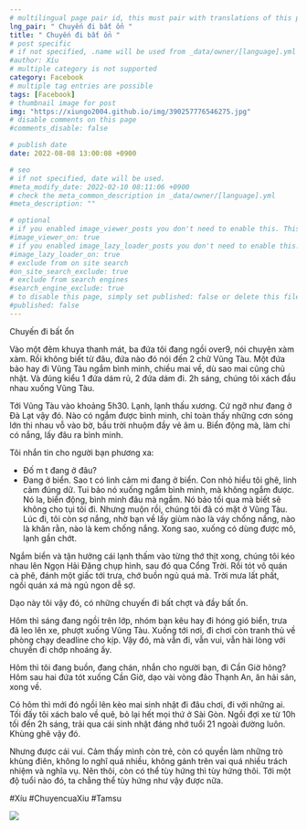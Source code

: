 ```yaml
---
# multilingual page pair id, this must pair with translations of this page. (This name must be unique)
lng_pair: " Chuyến đi bất ổn "
title: " Chuyến đi bất ổn "
# post specific
# if not specified, .name will be used from _data/owner/[language].yml
#author: Xíu
# multiple category is not supported
category: Facebook
# multiple tag entries are possible
tags: [Facebook]
# thumbnail image for post
img: "https://xiungo2004.github.io/img/390257776546275.jpg"
# disable comments on this page
#comments_disable: false

# publish date
date: 2022-08-08 13:00:08 +0900

# seo
# if not specified, date will be used.
#meta_modify_date: 2022-02-10 08:11:06 +0900
# check the meta_common_description in _data/owner/[language].yml
#meta_description: ""

# optional
# if you enabled image_viewer_posts you don't need to enable this. This is only if image_viewer_posts = false
#image_viewer_on: true
# if you enabled image_lazy_loader_posts you don't need to enable this. This is only if image_lazy_loader_posts = false
#image_lazy_loader_on: true
# exclude from on site search
#on_site_search_exclude: true
# exclude from search engines
#search_engine_exclude: true
# to disable this page, simply set published: false or delete this file
#published: false
---
```


<!-- outline-start -->

Chuyến đi bất ổn

Vào một đêm khuya thanh mát, ba đứa tôi đang ngồi over9, nói chuyện xàm xàm. Rồi không biết từ đâu, đứa nào đó nói đến 2 chữ Vũng Tàu. Một đứa bảo hay đi Vũng Tàu ngắm bình minh, chiều mai về, dù sao mai cũng chủ nhật. Và đúng kiểu 1 đứa dám rủ, 2 đứa dám đi. 2h sáng, chúng tôi xách đầu nhau xuống Vũng Tàu.

Tới Vũng Tàu vào khoảng 5h30. Lạnh, lạnh thấu xương. Cứ ngỡ như đang ở Đà Lạt vậy đó. Nào có ngắm được bình minh, chỉ toàn thấy những cơn sóng lớn thi nhau vỗ vào bờ, bầu trời nhuộm đầy vẻ âm u. Biển động mà, làm chi có nắng, lấy đâu ra bình minh.

Tôi nhắn tin cho người bạn phương xa:
- Đố m t đang ở đâu?
- Đang ở biển. Sao t có linh cảm mi đang ở biển.
Con nhỏ hiểu tôi ghê, linh cảm đúng dữ. Tui bảo nó xuống ngắm bình minh, mà không ngắm được. Nó la, biển động, bình minh đâu mà ngắm. Nó bảo tối qua mà biết sẽ không cho tụi tôi đi. Nhưng muộn rồi, chúng tôi đã có mặt ở Vũng Tàu. Lúc đi, tôi còn sợ nắng, nhờ bạn về lấy giùm nào là váy chống nắng, nào là khăn rằn, nào là kem chống nắng. Xong sao, xuống có dùng được mô, lạnh gần chớt.

Ngắm biển và tận hưởng cái lạnh thấm vào từng thớ thịt xong, chúng tôi kéo nhau lên Ngọn Hải Đăng chụp hình, sau đó qua Cổng Trời. Rồi tót vô quán cà phê, đánh một giấc tới trưa, chớ buồn ngủ quá mà. Trời mưa lất phất, ngồi quán xá mà ngủ ngon dễ sợ.

Dạo này tôi vậy đó, có những chuyến đi bất chợt và đầy bất ổn.

Hôm thì sáng đang ngồi trên lớp, nhóm bạn kêu hay đi hóng gió biển, trưa đã leo lên xe, phượt xuống Vũng Tàu. Xuống tới nơi, đi chơi còn tranh thủ về phòng chạy deadline cho kịp. Vậy đó, mà vẫn đi, vẫn vui, vẫn hài lòng với chuyến đi chớp nhoáng ấy.

Hôm thì tôi đang buồn, đang chán, nhắn cho người bạn, đi Cần Giờ hông? Hôm sau hai đứa tót xuống Cần Giờ, dạo vài vòng đảo Thạnh An, ăn hải sản, xong về.

Có hôm thì mới đó ngồi lên kèo mai sinh nhật đi đâu chơi, đi với những ai. Tối đấy tôi xách balo về quê, bỏ lại hết mọi thứ ở Sài Gòn. Ngồi đợi xe từ 10h tối đến 2h sáng, trải qua cái sinh nhật đáng nhớ tuổi 21 ngoài đường luôn. Khùng ghê vậy đó.

Nhưng được cái vui. Cảm thấy mình còn trẻ, còn có quyền làm những trò khùng điên, không lo nghĩ quá nhiều, không gánh trên vai quá nhiều trách nhiệm và nghĩa vụ. Nên thôi, còn có thể tùy hứng thì tùy hứng thôi. Tới một độ tuổi nào đó, ta chẳng thể tùy hứng như vậy được nữa.

#Xíu
#ChuyencuaXiu
#Tamsu

<!-- outline-end -->

<img src= "https://xiungo2004.github.io/img/390257776546275.jpg">